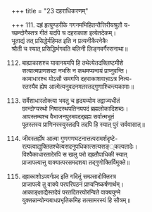 +++
title = "23 दहराधिकरणम्"

+++
111. दह्रं हृत्पुण्डरीके गगनमभिहितन्तैत्तिरीयश्रुतौ य-  
च्छन्दोगैस्तत्र गीतं यदपि च दहराकाश इत्येतदेकम्।  
भूताद्यं तत् प्रसिद्धेर्महिमत इति न प्रत्यनीकैरनेकैः  
श्रौती च स्यात् प्रसिद्धिर्भगवति बलिनी लिङ्गवर्गैस्सनाथा॥

112. बाह्याकाशश्च यावानयमपि हि तथेत्येतदक्लिष्टमीशे   
सत्यात्मप्राणशब्दा नभसि न कथमप्यन्वयं प्राप्नुवन्ति।  
कामाधारश्च योऽसौ समगणि दहराकाशवाचा़ऽत्र नित्य-  
स्तस्यैव ह्येष आत्मेत्यनुवदनमतस्तद्गुणाश्चिन्त्यकामाः॥

113. सर्वेशाधारतोक्त्या भवतु च हृदयव्योम तद्वाज्यधीतं  
छान्दोग्यस्थो निषादस्थपतिनयपदं ब्रह्मलोकादिशब्दः।  
आपस्तम्बश्च वैभाजनपुरमवदद्ब्रह्म सर्वात्मभूतं  
पूतस्तस्य प्राणिनस्स्युस्तदपि तदपि हि स्यात् पुरं सर्ववासात्॥

114. जीवस्तर्ह्येष आत्मा गुणगणघटनात्तत्परामर्शदृष्टे-  
रल्पत्वाद्युक्तितश्चेत्यसदनुपधिकात्सत्यसङ््कल्पतादेः।  
विश्वैकाधारतादेरपि स खलु परो दह्रतौपाधिकी स्यात्  
प्राजापत्यात्तु वाक्यात्परसमदशया तद्गुणोक्तिर्विमुक्ते॥

115. दह्राकाशोऽपवर्गप्रद इति गदितुं सम्प्रसादोक्तिरत्र  
प्राजापत्ये तु वाक्ये परपरिपठनं प्राप्यनिष्कर्षणार्थम्।  
आकाङ्क्षाद्यैस्तदेवं परतदितरयोरन्विते वाक्ययुग्मे  
युक्तन्नान्योन्यबाधप्रभृतिकमिह तत्सामरस्यं हि सौत्रम्॥